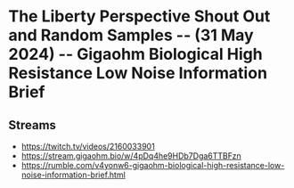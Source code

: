 # The Liberty Perspective Shout Out and Random Samples -- (31 May 2024) -- Gigaohm Biological High Resistance Low Noise Information Brief

## Streams
- https://twitch.tv/videos/2160033901
- https://stream.gigaohm.bio/w/4pDq4he9HDb7Dga6TTBFzn
- https://rumble.com/v4yonw6-gigaohm-biological-high-resistance-low-noise-information-brief.html

